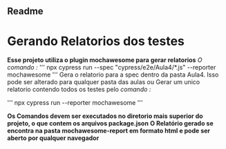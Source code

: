 ## Readme

# Gerando Relatorios dos testes

**Esse projeto utiliza o plugin mochawesome para gerar relatorios**
*O comando :*
'''
    npx cypress run --spec "cypress/e2e/Aula4/*.js" --reporter mochawesome
'''
Gera o relatorio para a spec dentro da pasta Aula4. Isso pode ser alterado para qualquer pasta das aulas
ou Gerar um unico relatorio contendo todos os testes pelo *comando :*

'''
    npx cypress run --reporter mochawesome
'''

**Os Comandos devem ser executados no diretorio mais superior do projeto, o que contem os arquivos package.json**
**O Relatório gerado se encontra na pasta mochawesome-report em formato html e pode ser aberto por qualquer navegador**